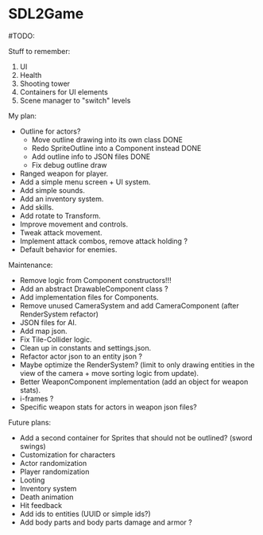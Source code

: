 # SDL2Game

#TODO:

Stuff to remember:
1. UI
2. Health
3. Shooting tower
4. Containers for UI elements
5. Scene manager to "switch" levels

My plan:
- Outline for actors?
    - Move outline drawing into its own class DONE
    - Redo SpriteOutline into a Component instead DONE
    - Add outline info to JSON files DONE
    - Fix debug outline draw 
- Ranged weapon for player.
- Add a simple menu screen + UI system.
- Add simple sounds.
- Add an inventory system.
- Add skills.
- Add rotate to Transform.
- Improve movement and controls.
- Tweak attack movement.
- Implement attack combos, remove attack holding ?
- Default behavior for enemies.

Maintenance:
- Remove logic from Component constructors!!!
- Add an abstract DrawableComponent class ?
- Add implementation files for Components.
- Remove unused CameraSystem and add CameraComponent (after RenderSystem refactor)
- JSON files for AI.
- Add map json.
- Fix Tile-Collider logic.
- Clean up in constants and settings.json.
- Refactor actor json to an entity json ?
- Maybe optimize the RenderSystem? (limit to only drawing entities in the view of the camera + move sorting logic from update).
- Better WeaponComponent implementation (add an object for weapon stats).
- i-frames ?
- Specific weapon stats for actors in weapon json files?

Future plans:
- Add a second container for Sprites that should not be outlined? (sword swings)
- Customization for characters
- Actor randomization
- Player randomization
- Looting
- Inventory system
- Death animation
- Hit feedback
- Add ids to entities (UUID or simple ids?)
- Add body parts and body parts damage and armor ?